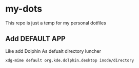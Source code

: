 # my-dots
This repo is just a temp for my personal dotfiles


## Add DEFAULT APP
Like add Dolphin As defualt directory luncher
```bash
xdg-mime default org.kde.dolphin.desktop inode/directory
```

